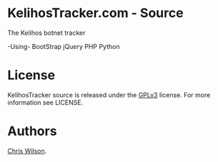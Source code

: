 # KelihosTracker.com - Source

The Kelihos botnet tracker

-Using-
BootStrap
jQuery
PHP
Python

# License

KelihosTracker source is released under the [GPLv3](http://gplv3.fsf.org/) license. For more information see LICENSE.

# Authors

[Chris Wilson](http://chrisjwilson.com/).

